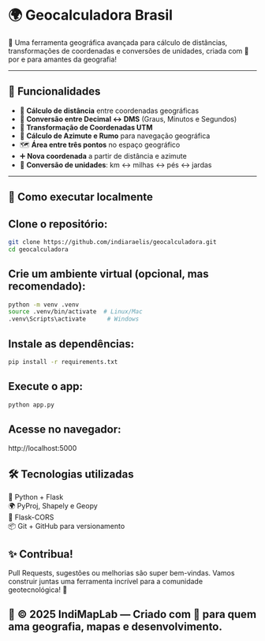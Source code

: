 # 🌍 Geocalculadora Brasil

🚀 Uma ferramenta geográfica avançada para cálculo de distâncias, transformações de coordenadas e conversões de unidades, criada com 💙 por e para amantes da geografia!

---

## 📌 Funcionalidades

- 📍 **Cálculo de distância** entre coordenadas geográficas
- 🔄 **Conversão entre Decimal ↔ DMS** (Graus, Minutos e Segundos)
- 📐 **Transformação de Coordenadas UTM**
- 🧭 **Cálculo de Azimute e Rumo** para navegação geográfica
- 🗺️ **Área entre três pontos** no espaço geográfico
- ➕ **Nova coordenada** a partir de distância e azimute
- 📏 **Conversão de unidades**: km ↔ milhas ↔ pés ↔ jardas

---

## 🚀 Como executar localmente

## Clone o repositório:

   ```bash
   git clone https://github.com/indiaraelis/geocalculadora.git
   cd geocalculadora
   ```
## Crie um ambiente virtual (opcional, mas recomendado):
```bash
python -m venv .venv
source .venv/bin/activate  # Linux/Mac
.venv\Scripts\activate      # Windows
```
## Instale as dependências:
```bash
pip install -r requirements.txt
```
## Execute o app:
```bash
python app.py
```
## Acesse no navegador:
http://localhost:5000

## 🛠️ Tecnologias utilizadas
🐍 Python + Flask  
🌍 PyProj, Shapely e Geopy  
🔗 Flask-CORS  
📦 Git + GitHub para versionamento  

## ✨ Contribua!
Pull Requests, sugestões ou melhorias são super bem-vindas. Vamos construir juntas uma ferramenta incrível para a comunidade geotecnológica! 💪  

## 📌 © 2025 IndiMapLab — Criado com 💙 para quem ama geografia, mapas e desenvolvimento.
